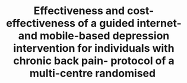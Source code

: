 --- 
abstract: '' 
authors: 
 - J Lin
 -  L Sander
 -  S Paganini
 -  schlicker
 -  admin
 -  M Berking
 -  J Bengel
 -  ...
doi: '' 
featured: false 
publication: '*BMJ open*, 186' 
publication_short: '' 
publishDate: '2017-01-01' 
title: 'Effectiveness and cost-effectiveness of a guided internet-and mobile-based depression intervention for individuals with chronic back pain- protocol of a multi-centre randomised ' 
url_code: '' 
url_dataset: '' 
url_pdf: '' 
url_poster: '' 
url_project: '' 
url_slides: '' 
url_source: '' 
url_video: '' 
---